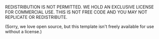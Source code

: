 REDISTRIBUTION IS NOT PERMITTED. WE HOLD AN EXCLUSIVE LICENSE FOR COMMERCIAL USE. THIS IS NOT FREE CODE AND YOU MAY NOT REPLICATE OR REDISTRIBUTE.

(Sorry, we love open source, but this template isn't freely available for use without a license.)
